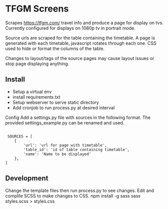 # TFGM Screens

Scrapes https://tfgm.com/ travel info and produce a page for display on tvs. Currently configured for displays on 1080p tv in portrait mode.

Source urls are scraped for the table containing the timetable. A page is generated with each timetable, javascript rotates through each one. CSS used to hide or format the columns of the table. 

Changes to layout/tags of the source pages may cause layout issues or stop page displaying anything.

## Install
 - Setup a virtual env
 - install requirements.txt
 - Setup webserver to serve static directory
 - Add cronjob to run process.py at desired interval

 Config
 Add a settings.py file with sources in the following format. The provided settings_example.py can be renamed and used.

 <code>
 SOURCES = [
    {
        'url': 'url for page with timetable',
        'table_id': 'id of table containing timetable',
        'name': 'Name to be displayed'
    },
]
</code>

## Development
Change the template files then run process.py to see changes. 
Edit and complile SCSS to make changes to CSS.
npm install -g sass
sass styles.scss > styles.css